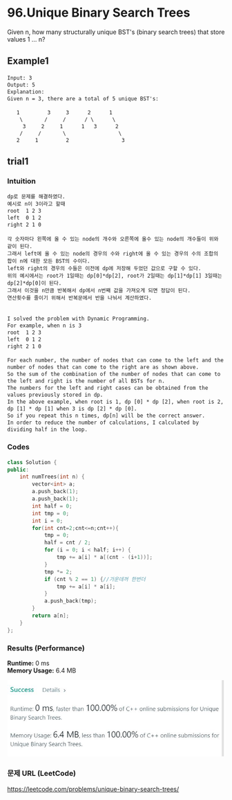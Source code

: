 # 96.Unique Binary Search Trees
Given n, how many structurally unique BST's (binary search trees) that store values 1 ... n?  


## Example1

```
Input: 3
Output: 5
Explanation:
Given n = 3, there are a total of 5 unique BST's:

   1         3     3      2      1
    \       /     /      / \      \
     3     2     1      1   3      2
    /     /       \                 \
   2     1         2                 3
```

## trial1
### Intuition
```
dp로 문제를 해결하였다.
예시로 n이 3이라고 할때
root  1 2 3
left  0 1 2
right 2 1 0

각 숫자마다 왼쪽에 올 수 있는 node의 개수와 오른쪽에 올수 있는 node의 개수들이 위와 같이 된다.
그래서 left에 올 수 있는 node의 경우의 수와 right에 올 수 있는 경우의 수의 조합의 합이 n에 대한 모든 BST의 수이다.
left와 right의 경우의 수들은 이전에 dp에 저장해 두었던 값으로 구할 수 있다.
위의 예시에서는 root가 1일때는 dp[0]*dp[2], root가 2일때는 dp[1]*dp[1] 3일때는 dp[2]*dp[0]이 된다.
그래서 이것을 n만큼 반복해서 dp에서 n번째 값을 가져오게 되면 정답이 된다.
연산횟수를 줄이기 위해서 반복문에서 반을 나눠서 계산하였다.


I solved the problem with Dynamic Programming.
For example, when n is 3
root  1 2 3
left  0 1 2
right 2 1 0

For each number, the number of nodes that can come to the left and the number of nodes that can come to the right are as shown above.
So the sum of the combination of the number of nodes that can come to the left and right is the number of all BSTs for n.
The numbers for the left and right cases can be obtained from the values ​​previously stored in dp.
In the above example, when root is 1, dp [0] * dp [2], when root is 2, dp [1] * dp [1] when 3 is dp [2] * dp [0].
So if you repeat this n times, dp[n] will be the correct answer.
In order to reduce the number of calculations, I calculated by dividing half in the loop.
```
### Codes  
```cpp
class Solution {
public:
    int numTrees(int n) {
        vector<int> a;
        a.push_back(1);
        a.push_back(1);
        int half = 0;
        int tmp = 0;
        int i = 0;
        for(int cnt=2;cnt<=n;cnt++){
            tmp = 0;
            half = cnt / 2;
            for (i = 0; i < half; i++) {
                tmp += a[i] * a[(cnt - (i+1))];
            }
            tmp *= 2;
            if (cnt % 2 == 1) {//가운데꺼 한번더
                tmp += a[i] * a[i];
            }
            a.push_back(tmp);
        }
        return a[n];
    }
};
```

### Results (Performance)  
**Runtime:**  0 ms  
**Memory Usage:** 	6.4 MB  


<p align="center"> 
<img src="./capture.JPG">
</p>


### 문제 URL (LeetCode)  
https://leetcode.com/problems/unique-binary-search-trees/